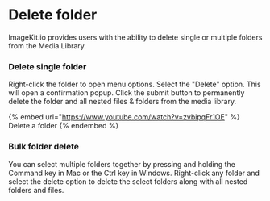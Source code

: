 # Delete folder

ImageKit.io provides users with the ability to delete single or multiple folders from the Media Library.

### Delete single folder

Right-click the folder to open menu options. Select the "Delete" option. This will open a confirmation popup. Click the submit button to permanently delete the folder and all nested files & folders from the media library.

{% embed url="https://www.youtube.com/watch?v=zvbipqFr1OE" %}
Delete a folder
{% endembed %}

### Bulk folder delete

You can select multiple folders together by pressing and holding the Command key in Mac or the Ctrl key in Windows. Right-click any folder and select the delete option to delete the select folders along with all nested folders and files.

